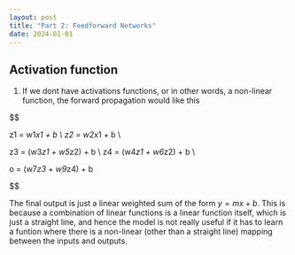 ```yaml
---
layout: post
title: "Part 2: Feedforward Networks"
date: 2024-01-01
---
```


## Activation function

1. If we dont have activations functions, or in other words, a non-linear function, the forward propagation would like this 

$$ 

z1 = w1*x1 + b \\
z2 = w2*x1 + b \\

z3 = (w3*z1 + w5*z2) + b \\
z4 = (w4*z1 + w6*z2) + b \\

o = (w7*z3 + w9*z4) + b 

$$

The final output is just a linear weighted sum of the form $y = mx + b$. This is because a combination of linear functions is a linear function itself, which is just a straight line, and hence the model is not really useful if it has to learn a funtion where there is a non-linear (other than a straight line) mapping between the inputs and outputs. 